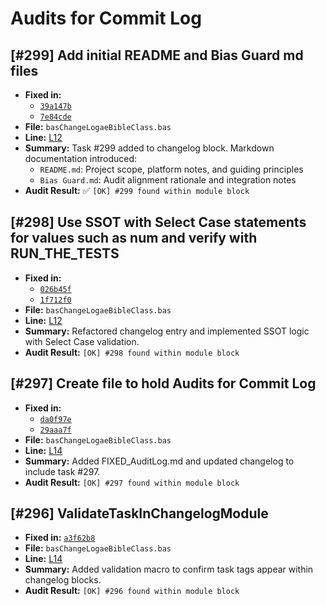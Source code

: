 # Audits for Commit Log

## [#299] Add initial README and Bias Guard md files

- **Fixed in:**
  - [`39a147b`](https://github.com/adaept/aeBibleClass/commit/39a147bd719b01da113dc4d367cf1dec1d319b96)
  - [`7e84cde`](https://github.com/adaept/aeBibleClass/commit/7e84cdee435d95084af20518ef3b76b5240633fb)
- **File:** `basChangeLogaeBibleClass.bas`
- **Line:** [L12](https://github.com/adaept/aeBibleClass/blob/main/src/basChangeLogaeBibleClass.bas#L12)
- **Summary:** Task #299 added to changelog block. Markdown documentation introduced:
  - `README.md`: Project scope, platform notes, and guiding principles
  - `Bias Guard.md`: Audit alignment rationale and integration notes
- **Audit Result:** ✅ `[OK] #299 found within module block`

## [#298] Use SSOT with Select Case statements for values such as num and verify with RUN_THE_TESTS

- **Fixed in:**
  - [`026b45f`](https://github.com/adaept/aeBibleClass/commit/026b45f0cc180ed0de5733240264b368bcc654eb)
  - [`1f712f0`](https://github.com/adaept/aeBibleClass/commit/1f712f01ff7bcdb504ba2e906e8e5244a834ad03)
- **File:** `basChangeLogaeBibleClass.bas`
- **Line:** [L12](https://github.com/adaept/aeBibleClass/blob/fcc07412eddc3c3498affa5c0955c1a3db0a9779/src/basChangeLogaeBibleClass.bas#L12)
- **Summary:** Refactored changelog entry and implemented SSOT logic with Select Case validation.
- **Audit Result:** `[OK] #298 found within module block`

## [#297] Create file to hold Audits for Commit Log

- **Fixed in:**
  - [`da0f97e`](https://github.com/adaept/aeBibleClass/commit/da0f97ee6a62defe528eb3fb6dc4fe27680fa830)
  - [`29aaa7f`](https://github.com/adaept/aeBibleClass/commit/29aaa7ffb0689e1038cb2d1c0014a980e4cc8af2)
- **File:** `basChangeLogaeBibleClass.bas`
- **Line:** [L14](https://github.com/adaept/aeBibleClass/blob/fcc07412eddc3c3498affa5c0955c1a3db0a9779/src/basChangeLogaeBibleClass.bas#L14)
- **Summary:** Added FIXED_AuditLog.md and updated changelog to include task #297.
- **Audit Result:** `[OK] #297 found within module block`

## [#296] ValidateTaskInChangelogModule

- **Fixed in:** [`a3f62b8`](https://github.com/adaept/aeBibleClass/commit/a3f62b85c8106efaf5bbfa5d07824474e23f1f82)
- **File:** `basChangeLogaeBibleClass.bas`
- **Line:** [L14](https://github.com/adaept/aeBibleClass/blob/fcc07412eddc3c3498affa5c0955c1a3db0a9779/src/basChangeLogaeBibleClass.bas#L14)
- **Summary:** Added validation macro to confirm task tags appear within changelog blocks.
- **Audit Result:** `[OK] #296 found within module block`
